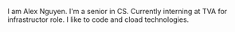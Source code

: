 I am Alex Nguyen. I'm a senior in CS. Currently interning at TVA for infrastructor role. I like to code and cload technologies.
